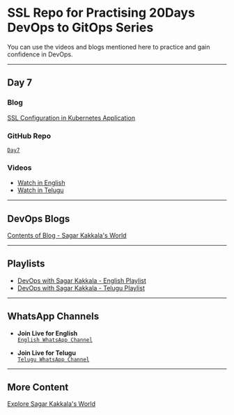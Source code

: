 # **SSL Repo for Practising 20Days DevOps to GitOps Series**

You can use the videos and blogs mentioned here to practice and gain confidence in DevOps.

---

## **Day 7**

### **Blog**  
[SSL Configuration in Kubernetes Application](https://www.sagarkakkalasworld.com/2024/06/devops-must-know-concepts-ssl.html)

### **GitHub Repo**  
[`Day7`](https://github.com/sagarkakkalasworld/Day7)

### **Videos**
- [Watch in English](https://youtu.be/qhUHIQmA74s)  
- [Watch in Telugu](https://youtu.be/-Ruzpm8_CZI?feature=shared)

---

## **DevOps Blogs**
[Contents of Blog - Sagar Kakkala's World](https://www.sagarkakkalasworld.com/p/contents-of-blog-sagar-kakkalas-world.html)

---

## **Playlists**
- [DevOps with Sagar Kakkala - English Playlist](https://www.youtube.com/playlist?list=PLlMNTzKKV4R585f9o-Og8Cd4V9sc6w8yA)  
- [DevOps with Sagar Kakkala - Telugu Playlist](https://www.youtube.com/playlist?list=PLlMNTzKKV4R5AX7SfRrA6EQhuocVKhlnK)

---

## **WhatsApp Channels**
- **Join Live for English**  
[`English WhatsApp Channel`](https://www.whatsapp.com/channel/0029VaynRs5Fy72JakyNOv3d)
  
- **Join Live for Telugu**  
[`Telugu WhatsApp Channel`](https://www.whatsapp.com/channel/0029Vau5goh30LKSrJyOoS1f)

---

## **More Content**  
[Explore Sagar Kakkala's World](https://linktr.ee/sagar_kakkalas_world)

